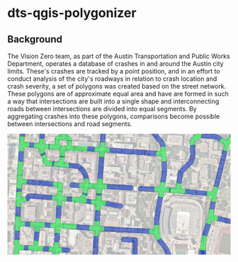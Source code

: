 # dts-qgis-polygonizer

## Background

The Vision Zero team, as part of the Austin Transportation and Public Works Department, operates a database of crashes in and around the Austin city limits. These's crashes are tracked by a point position, and in an effort to conduct analysis of the city's roadways in relation to crash location and crash severity, a set of polygons was created based on the street network. These polygons are of approximate equal area and have are formed in such a way that intersections are built into a single shape and interconnecting roads between intersections are divided into equal segments. By aggregating crashes into these polygons, comparisons become possible between intersections and road segments.


![alt-text-1](img/ut_polygon_example.png "Example Polygons around the University of Texas at Austin campus")